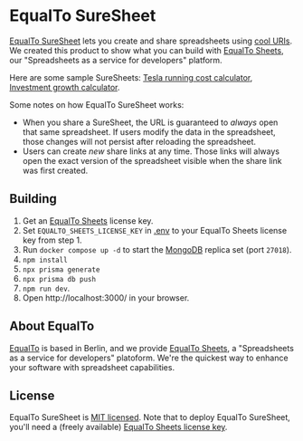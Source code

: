 # EqualTo SureSheet

[EqualTo SureSheet](https://www.equalto.com/suresheet) lets you create and share spreadsheets using
[cool URIs](https://www.w3.org/Provider/Style/URI). We created this product to show what you can build
with [EqualTo Sheets](https://sheets.equalto.com/), our "Spreadsheets as a service for developers" platform.

Here are some sample SureSheets:
[Tesla running cost calculator](https://www.equalto.com/suresheet/view/6433843c-ecb4-4533-a14e-e30445648d4c),
[Investment growth calculator](https://www.equalto.com/suresheet/view/0e1fbb42-1b69-49f1-aa69-e1d804f28b9c).

Some notes on how EqualTo SureSheet works:

* When you share a SureSheet, the URL is guaranteed to _always_ open that same spreadsheet. If users modify the data in the
  spreadsheet, those changes will not persist after reloading the spreadsheet.
* Users can create _new_ share links at any time. Those links will always open the exact version of the spreadsheet visible
  when the share link was first created.
## Building

1. Get an [EqualTo Sheets](https://sheets.equalto.com/) license key.
2. Set `EQUALTO_SHEETS_LICENSE_KEY` in [.env](.env) to your EqualTo Sheets license key from step 1.
3. Run `docker compose up -d` to start the [MongoDB](https://www.mongodb.com/) replica set (port `27018`).
4. `npm install`
5. `npx prisma generate`
6. `npx prisma db push`
7. `npm run dev`.
8. Open http://localhost:3000/ in your browser.

## About EqualTo
[EqualTo](https://www.equalto.com) is based in Berlin, and we provide [EqualTo Sheets](https://sheets.equalto.com), a "Spreadsheets as a service for
developers" platoform. We're the quickest way to enhance your software with spreadsheet capabilities.

## License

EqualTo SureSheet is [MIT licensed](LICENSE.md). Note that to deploy EqualTo SureSheet, you'll need a (freely available)
[EqualTo Sheets license key](https://sheets.equalto.com/).
